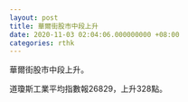 ```yaml
---
layout: post
title: 華爾街股市中段上升
date: 2020-11-03 02:04:06.000000000 +08:00
categories: rthk
---
```


華爾街股市中段上升。

道瓊斯工業平均指數報26829，上升328點。
